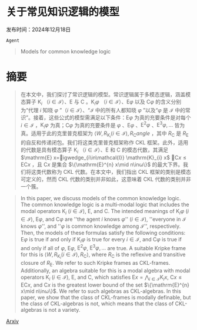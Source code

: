 # 关于常见知识逻辑的模型

发布时间：2024年12月18日

`Agent`

> Models for common knowledge logic

# 摘要

> 在本文中，我们探讨了常识逻辑的模型。常识逻辑属于多模态逻辑，涵盖模态算子 $\mathsf{K}_{i}$ （$i\in\mathcal{I}$）、$\mathsf{E}$ 与 $\mathsf{C}$ 。$\mathsf{K}_{i}φ$ （$i\in\mathcal{I}$）、$\mathsf{E}φ$ 以及 $\mathsf{C}φ$ 的含义分别为“代理 $i$ 知晓 $φ$ ”（$i\in\mathcal{I}$）、“$\mathcal{I}$ 中的所有人都知晓 $φ$ ”以及“$φ$ 是 $\mathcal{I}$ 中的常识”。接着，这些公式的模型需满足以下条件：$\mathsf{E}φ$ 为真的充要条件是对每个 $i\in\mathcal{I}$ ，$\mathsf{K}_{i}φ$ 为真；$\mathsf{C}φ$ 为真的充要条件是 $φ$ 、$\mathsf{E}φ$ 、$\mathsf{E}^{2}φ$ 、$\mathsf{E}^{3}φ,\ldots$ 皆为真。适用于此的克里普克框架为 $\langle W,R_{\mathsf{K}_{i}} (i\in\mathcal{I}), R_{\mathsf{C}}angle$ ，其中 $R_{\mathsf{C}}$ 是 $R_{\mathsf{E}}$ 的自反和传递闭包。我们将这类克里普克框架称作 CKL 框架。此外，适用的代数是具有模态算子 $\mathrm{K}_{i}$ （$i\in\mathcal{I}$）、$\mathrm{E}$ 和 $\mathrm{C}$ 的模态代数，其满足 $\mathrm{E} x=igwedge_{i\in\mathcal{I}} \mathrm{K}_{i} x$ ，$\mathrm{C} x\leq\mathrm{E}\mathrm{C} x$ ，且 $\mathrm{C} x$ 是集合 $\{\mathrm{E}^{n} x\mid n\inω\}$ 的最大下界。我们将这类代数称为 CKL 代数。在本文中，我们指出 CKL 框架的类别是模态可定义的，然而 CKL 代数的类别并非如此，这意味着 CKL 代数的类别并非一个簇。

> In this paper, we discuss models of the common knowledge logic. The common knowledge logic is a multi-modal logic that includes the modal operators $\mathsf{K}_{i}$ ($i\in\mathcal{I}$), $\mathsf{E}$, and $\mathsf{C}$. The intended meanings of $\mathsf{K}_{i}φ$ ($i\in\mathcal{I}$), $\mathsf{E}φ$, and $\mathsf{C}φ$ are ''the agent $i$ knows $φ$'' ($i\in\mathcal{I}$), ''everyone in $\mathcal{I}$ knows $φ$'', and ''$φ$ is common knowledge among $\mathcal{I}$'', respectively. Then, the models of these formulas satisfy the following conditions: $\mathsf{E}φ$ is true if and only if $\mathsf{K}_{i}φ$ is true for every $i\in\mathcal{I}$, and $\mathsf{C}φ$ is true if and only if all of $φ$, $\mathsf{E}φ$, $\mathsf{E}^{2}φ$, $\mathsf{E}^{3}φ,\ldots$ are true. A suitable Kripke frame for this is $\langle W,R_{\mathsf{K}_{i}} (i\in\mathcal{I}), R_{\mathsf{C}}\rangle$, where $R_{\mathsf{C}}$ is the reflexive and transitive closure of $R_{\mathsf{E}}$. We refer to such Kripke frames as CKL-frames. Additionally, an algebra suitable for this is a modal algebra with modal operators $\mathrm{K}_{i}$ ($i\in\mathcal{I}$), $\mathrm{E}$, and $\mathrm{C}$, which satisfies $\mathrm{E} x=\bigwedge_{i\in\mathcal{I}} \mathrm{K}_{i} x$, $\mathrm{C} x\leq\mathrm{E}\mathrm{C} x$, and $\mathrm{C} x$ is the greatest lower bound of the set $\{\mathrm{E}^{n} x\mid n\inω\}$. We refer to such algebras as CKL-algebras. In this paper, we show that the class of CKL-frames is modally definable, but the class of CKL-algebras is not, which means that the class of CKL-algebras is not a variety.

[Arxiv](https://arxiv.org/abs/2412.13537)
